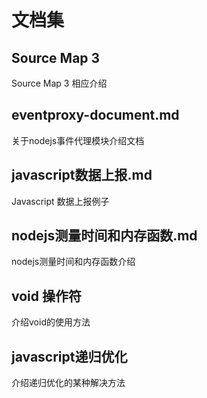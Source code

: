 # 文档集 #

## Source Map 3 ##

Source Map 3 相应介绍

## eventproxy-document.md ##

关于nodejs事件代理模块介绍文档

## javascript数据上报.md ##

Javascript 数据上报例子

## nodejs测量时间和内存函数.md ##

nodejs测量时间和内存函数介绍

## void 操作符 ##
介绍void的使用方法

## javascript递归优化 ##
介绍递归优化的某种解决方法
